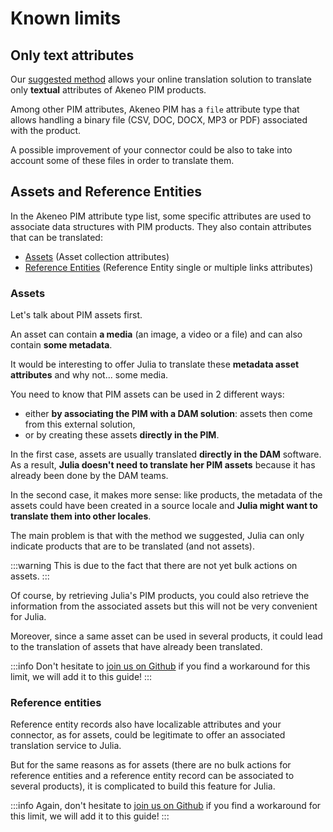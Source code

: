 # Known limits

## Only text attributes

Our [suggested method](step3-how-to-build-your-connector.html) allows your online translation solution to translate only **textual** attributes of Akeneo PIM products.

Among other PIM attributes, Akeneo PIM has a `file` attribute type that allows handling a binary file (CSV, DOC, DOCX, MP3 or PDF) associated with the product.

A possible improvement of your connector could be also to take into account some of these files in order to translate them.

## Assets and Reference Entities

In the Akeneo PIM attribute type list, some specific attributes are used to associate data structures with PIM products. They also contain attributes that can be translated:
* [Assets](https://help.akeneo.com/pim/serenity/articles/what-about-assets.html) (Asset collection attributes)
* [Reference Entities](https://help.akeneo.com/pim/serenity/articles/what-about-reference-entities.html) (Reference Entity single or multiple links attributes)

### Assets

Let's talk about PIM assets first.

An asset can contain **a media** (an image, a video or a file) and can also contain **some metadata**.

It would be interesting to offer Julia to translate these **metadata asset attributes** and why not... some media.

You need to know that PIM assets can be used in 2 different ways:
* either **by associating the PIM with a DAM solution**: assets then come from this external solution,
* or by creating these assets **directly in the PIM**.

In the first case, assets are usually translated **directly in the DAM** software. As a result, **Julia doesn't need to translate her PIM assets** because it has already been done by the DAM teams.

In the second case, it makes more sense: like products, the metadata of the assets could have been created in a source locale and **Julia might want to translate them into other locales**.

The main problem is that with the method we suggested, Julia can only indicate products that are to be translated (and not assets).

:::warning
This is due to the fact that there are not yet bulk actions on assets.
:::

Of course, by retrieving Julia's PIM products, you could also retrieve the information from the associated assets but this will not be very convenient for Julia.

Moreover, since a same asset can be used in several products, it could lead to the translation of assets that have already been translated.

:::info
Don't hesitate to [join us on Github](https://github.com/akeneo/pim-api-docs) if you find a workaround for this limit, we will add it to this guide!
:::

### Reference entities

Reference entity records also have localizable attributes and your connector, as for assets, could be legitimate to offer an associated translation service to Julia.

But for the same reasons as for assets (there are no bulk actions for reference entities and a reference entity record can be associated to several products), it is complicated to build this feature for Julia.

:::info
Again, don't hesitate to [join us on Github](https://github.com/akeneo/pim-api-docs) if you find a workaround for this limit, we will add it to this guide!
:::

